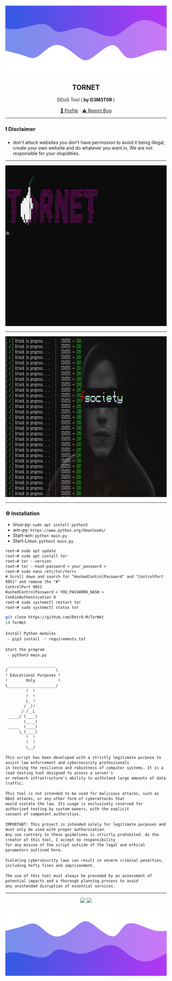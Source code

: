 ![Header](assets/header.png)

<div align="center">
  <h2 align="center">TORNET </h2>

  <p align="center">
    DDoS Tool (<b> by D3M3T0R </b>)
    <br />
    <br />
    <a href="https://github.com/RetrO-M">🎃 Profile</a>
    ·
    <a href="https://github.com/RetrO-M/issues">⚠️ Report Bug</a>
  </p>
</div>

---------------------------------------

### ❗ Disclaimer

- don't attack websites you don't have permission to avoid it being illegal, create your own website and do whatever you want in, We are not responsible for your stupidities.

---------------------------------------

  <kbd>
  <a href="https://github.com/RetrO-M/TorNet">
    <img src="assets/src.png" alt="Logo" width="1920" height="500">
  </a>
  </kbd>
  
---------------------------------------

  <kbd>
  <a href="https://github.com/RetrO-M/TorNet">
    <img src="assets/attack.png" alt="Logo" width="1920" height="500">
  </a>
  </kbd>
  
---------------------------------------

### ⚙️ Installation
* linux-py: `sudo apt install python3`
* win-py: `https://www.python.org/downloads/`
* Start-win: `python main.py`
* Start-Linux: `python3 main.py`

```shell
root~# sudo apt update
root~# sudo apt install tor
root~# tor --version
root~# tor --hash-password < your_password >
root~# sudo nano /etc/tor/torrc   
# Scroll down and search for "HashedControlPassword" and "ControlPort 9051" and remove the "#"
ControlPort 9051
HashedControlPassword < YOU_PASSWORD_HASH >
CookieAuthentication 0
root~# sudo systemctl restart tor
root~# sudo systemctl status tor
```

```sh
git clone https://github.com/RetrO-M/TorNet
cd TorNet

Install Python modules 
 - pip3 install -r requirements.txt

Start the program
 - python3 main.py
```

```
 _____________________
/                     \
! Educational Purposes !
!        Only          !
\_____________________/
         !  !
         !  !
         L_ !
        / _)!
       / /__L
 _____/ (____)
        (____)
 _____  (____)
      \_(____)
         !  !
         !  !
         \__/ 
          
This script has been developed with a strictly legitimate purpose to assist law enforcement and cybersecurity professionals 
in testing the resilience and robustness of computer systems. It is a load testing tool designed to assess a server's 
or network infrastructure's ability to withstand large amounts of data traffic.

This tool is not intended to be used for malicious attacks, such as DDoS attacks, or any other form of cyberattacks that
would violate the law. Its usage is exclusively reserved for authorized testing by system owners, with the explicit 
consent of competent authorities.

IMPORTANT: This project is intended solely for legitimate purposes and must only be used with proper authorization. 
Any use contrary to these guidelines is strictly prohibited. As the creator of this tool, I accept no responsibility
for any misuse of the script outside of the legal and ethical parameters outlined here.

Violating cybersecurity laws can result in severe criminal penalties, including hefty fines and imprisonment.

The use of this tool must always be preceded by an assessment of potential impacts and a thorough planning process to avoid 
any unintended disruption of essential services. 
```

---------------------------------------

<p align="center">
  <img src="https://img.shields.io/github/stars/RetrO-M/TorNet.svg?style=for-the-badge&labelColor=black&color=f429ff&logo=IOTA"/>
  <img src="https://img.shields.io/github/languages/top/RetrO-M/TorNet.svg?style=for-the-badge&labelColor=black&color=f429ff&logo=python"/>
</p>

![Footer](assets/footer.png)

